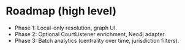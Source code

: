 # Roadmap (high level)

- Phase 1: Local-only resolution, graph UI.
- Phase 2: Optional CourtListener enrichment, Neo4j adapter.
- Phase 3: Batch analytics (centrality over time, jurisdiction filters).
